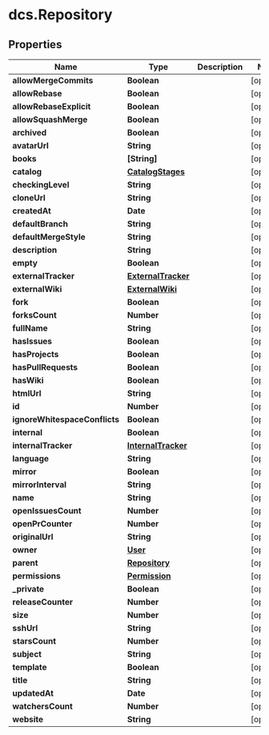 # dcs.Repository

## Properties
Name | Type | Description | Notes
------------ | ------------- | ------------- | -------------
**allowMergeCommits** | **Boolean** |  | [optional] 
**allowRebase** | **Boolean** |  | [optional] 
**allowRebaseExplicit** | **Boolean** |  | [optional] 
**allowSquashMerge** | **Boolean** |  | [optional] 
**archived** | **Boolean** |  | [optional] 
**avatarUrl** | **String** |  | [optional] 
**books** | **[String]** |  | [optional] 
**catalog** | [**CatalogStages**](CatalogStages.md) |  | [optional] 
**checkingLevel** | **String** |  | [optional] 
**cloneUrl** | **String** |  | [optional] 
**createdAt** | **Date** |  | [optional] 
**defaultBranch** | **String** |  | [optional] 
**defaultMergeStyle** | **String** |  | [optional] 
**description** | **String** |  | [optional] 
**empty** | **Boolean** |  | [optional] 
**externalTracker** | [**ExternalTracker**](ExternalTracker.md) |  | [optional] 
**externalWiki** | [**ExternalWiki**](ExternalWiki.md) |  | [optional] 
**fork** | **Boolean** |  | [optional] 
**forksCount** | **Number** |  | [optional] 
**fullName** | **String** |  | [optional] 
**hasIssues** | **Boolean** |  | [optional] 
**hasProjects** | **Boolean** |  | [optional] 
**hasPullRequests** | **Boolean** |  | [optional] 
**hasWiki** | **Boolean** |  | [optional] 
**htmlUrl** | **String** |  | [optional] 
**id** | **Number** |  | [optional] 
**ignoreWhitespaceConflicts** | **Boolean** |  | [optional] 
**internal** | **Boolean** |  | [optional] 
**internalTracker** | [**InternalTracker**](InternalTracker.md) |  | [optional] 
**language** | **String** |  | [optional] 
**mirror** | **Boolean** |  | [optional] 
**mirrorInterval** | **String** |  | [optional] 
**name** | **String** |  | [optional] 
**openIssuesCount** | **Number** |  | [optional] 
**openPrCounter** | **Number** |  | [optional] 
**originalUrl** | **String** |  | [optional] 
**owner** | [**User**](User.md) |  | [optional] 
**parent** | [**Repository**](Repository.md) |  | [optional] 
**permissions** | [**Permission**](Permission.md) |  | [optional] 
**_private** | **Boolean** |  | [optional] 
**releaseCounter** | **Number** |  | [optional] 
**size** | **Number** |  | [optional] 
**sshUrl** | **String** |  | [optional] 
**starsCount** | **Number** |  | [optional] 
**subject** | **String** |  | [optional] 
**template** | **Boolean** |  | [optional] 
**title** | **String** |  | [optional] 
**updatedAt** | **Date** |  | [optional] 
**watchersCount** | **Number** |  | [optional] 
**website** | **String** |  | [optional] 
